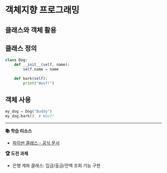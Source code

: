 # 객체지향 프로그래밍
## 클래스와 객체 활용

## 클래스 정의
```python
class Dog:
    def __init__(self, name):
        self.name = name
    
    def bark(self):
        print("Woof!")
```

## 객체 사용
```python
my_dog = Dog("Buddy")
my_dog.bark()  # Woof!
```

---
**📚 학습 리소스**
- [파이썬 클래스 - 공식 문서](https://docs.python.org/ko/3/tutorial/classes.html)

**🏆 도전 과제**
- 은행 계좌 클래스: 입금/출금/잔액 조회 기능 구현 